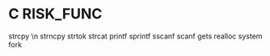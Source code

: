 # C RISK_FUNC

strcpy \n
strncpy
strtok
strcat
printf
sprintf
sscanf
scanf
gets
realloc
system
fork


